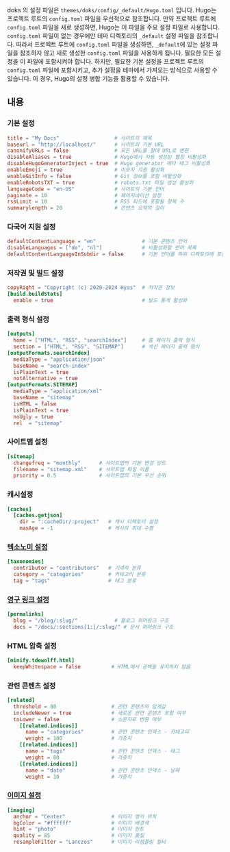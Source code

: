 doks 의 설정 파일은 `themes/doks/config/_default/Hugo.toml` 입니다.
Hugo는 프로젝트 루트의 `config.toml` 파일을 우선적으로 참조합니다. 만약 프로젝트 루트에 `config.toml` 파일을 새로 생성하면, Hugo는 이 파일을 주요 설정 파일로 사용합니다. `config.toml` 파일이 없는 경우에만 테마 디렉토리의 `_default` 설정 파일을 참조합니다.
따라서 프로젝트 루트에 `config.toml` 파일을 생성하면, `_default`에 있는 설정 파일을 참조하지 않고 새로 생성한 `config.toml` 파일을 사용하게 됩니다. 필요한 모든 설정을 이 파일에 포함시켜야 합니다.
하지만, 필요한 기본 설정을 프로젝트 루트의 `config.toml` 파일에 포함시키고, 추가 설정을 테마에서 가져오는 방식으로 사용할 수 있습니다. 이 경우, Hugo의 설정 병합 기능을 활용할 수 있습니다.

## 내용

### 기본 설정

```toml file:config.toml
title = "My Docs"                  # 사이트의 제목
baseurl = "http://localhost/"      # 사이트의 기본 URL
canonifyURLs = false               # 모든 URL을 절대 URL로 변환
disableAliases = true              # Hugo에서 자동 생성된 별칭 비활성화
disableHugoGeneratorInject = true  # Hugo generator 메타 태그 비활성화
enableEmoji = true                 # 이모지 지원 활성화
enableGitInfo = false              # Git 정보를 포함 비활성화
enableRobotsTXT = true             # robots.txt 파일 생성 활성화
languageCode = "en-US"             # 사이트의 기본 언어
paginate = 10                      # 페이지네이션 설정
rssLimit = 10                      # RSS 피드에 포함될 항목 수
summarylength = 20                 # 콘텐츠 요약의 길이
```

### 다국어 지원 설정

```toml file:config.toml
defaultContentLanguage = "en"               # 기본 콘텐츠 언어
disableLanguages = ["de", "nl"]             # 비활성화할 언어 목록
defaultContentLanguageInSubdir = false      # 기본 언어를 하위 디렉토리에 포함할지 여부
```

### 저작권 및 빌드 설정

```toml file:config.toml
copyRight = "Copyright (c) 2020-2024 Hyas"  # 저작권 정보
[build.buildStats]
  enable = true                             # 빌드 통계 활성화
```

### 출력 형식 설정

```toml file:config.toml
[outputs]
  home = ["HTML", "RSS", "searchIndex"]     # 홈 페이지 출력 형식
  section = ["HTML", "RSS", "SITEMAP"]      # 섹션 페이지 출력 형식
[outputFormats.searchIndex]
  mediaType = "application/json"
  baseName = "search-index"
  isPlainText = true
  notAlternative = true
[outputFormats.SITEMAP]
  mediaType = "application/xml"
  baseName = "sitemap"
  isHTML = false
  isPlainText = true
  noUgly = true
  rel  = "sitemap"
```

### 사이트맵 설정

```toml file:config.toml
[sitemap]
  changefreq = "monthly"      # 사이트맵의 기본 변경 빈도
  filename = "sitemap.xml"    # 사이트맵 파일 이름
  priority = 0.5              # 사이트맵의 기본 우선 순위
```

### 캐시설정

```toml file:config.toml
[caches]
  [caches.getjson]
    dir = ":cacheDir/:project"   # 캐시 디렉토리 설정
    maxAge = -1                  # 캐시의 최대 수명
```

### [텍소노미 설정](Taxonomies.md)

```toml file:config.toml
[taxonomies]
  contributor = "contributors"   # 기여자 분류
  category = "categories"        # 카테고리 분류
  tag = "tags"                   # 태그 분류
```

### [영구 링크 설정](Permalinks.md)

```toml file:config.toml
[permalinks]
  blog = "/blog/:slug/"            # 블로그 퍼머링크 구조
  docs = "/docs/:sections[1:]/:slug/" # 문서 퍼머링크 구조
```

### HTML 압축 설정

```toml file:config.toml
[minify.tdewolff.html]
  keepWhitespace = false          # HTML에서 공백을 유지하지 않음
```

### 관련 콘텐츠 설정

```toml file:config.toml
[related]
  threshold = 80                  # 관련 콘텐츠의 임계값
  includeNewer = true             # 새로운 관련 콘텐츠 포함 여부
  toLower = false                 # 소문자로 변환 여부
    [[related.indices]]
      name = "categories"         # 관련 콘텐츠 인덱스 - 카테고리
      weight = 100                # 가중치
    [[related.indices]]
      name = "tags"               # 관련 콘텐츠 인덱스 - 태그
      weight = 80                 # 가중치
    [[related.indices]]
      name = "date"               # 관련 콘텐츠 인덱스 - 날짜
      weight = 10                 # 가중치
```

### [이미지 설정](Imaging.md)

```toml file:config.toml
[imaging]
  anchor = "Center"               # 이미지 앵커 위치
  bgColor = "#ffffff"             # 이미지 배경색
  hint = "photo"                  # 이미지 힌트
  quality = 85                    # 이미지 품질
  resampleFilter = "Lanczos"      # 이미지 리샘플링 필터
```